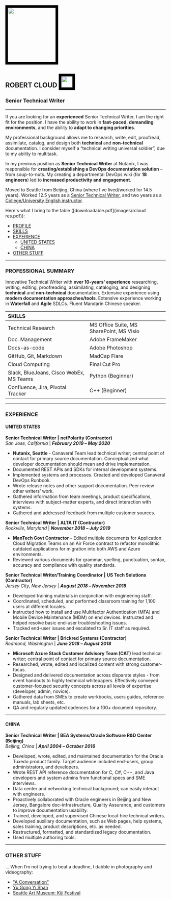 <img style="max-width:95%;border:8px solid black;" src="https://github.com/keshihua5/resume/blob/master/images/me2.png" width="150" height="170">

## ROBERT CLOUD <img style="max-width:95%;border:8px solid black;" src="https://github.com/keshihua5/resume/blob/master/images/covid-19.png" width="35" height="35">

### Senior Technical Writer

------

If you are looking for an **experienced** Senior Technical Writer, I am the right fit for the position. I have the ability to work in **fast-paced**, **demanding environments**, and the ability to **adapt to changing priorities**.

My professional background allows me to research, write, edit, proofread, assimilate, catalog, and design both **technical** and **non-technical** documentation. I consider myself a “technical writing universal soldier”, due to my ability to multitask.

In my previous position as **Senior Technical Writer** at Nutanix, I was responsible for **creating/establishing a DevOps documentation solution** – from soup-to-nuts. My creating a departmental DevOps wiki (for **18 engineers**) led to **increased productivity and engagement**.

Moved to Seattle from Beijing, China (where I've lived/worked for 14.5 years). Worked 12.5 years as a [Senior Technical Writer](https://github.com/keshihua5/resume/blob/master/images/rc_lor.pdf), and two years as a [College/University English instructor](https://youtu.be/H2Brkd42aIc). 

Here's what I bring to the table ([downloadable.pdf](images/rcloud res.pdf)):

- [PROFILE](https://github.com/keshihua5/resume#profile)    
- [SKILLS](https://github.com/keshihua5/resume#skills)    
- [EXPERIENCE]( https://github.com/keshihua5/resume#experience)    
  - [UNITED STATES](https://github.com/keshihua5/resume#united-states)
  - [CHINA](https://github.com/keshihua5/resume#china)     
- [OTHER STUFF](https://github.com/keshihua5/resume#other-stuff)  

------

### PROFESSIONAL SUMMARY

Innovative Technical Writer with **over 10-years' experience** researching, writing, editing, proofreading, assimilating, cataloging, and designing **technical** and **non-technical** documentation. Extensive experience using **modern documentation approaches/tools**. Extensive experience working in **Waterfall** and **Agile** SDLCs. Fluent Mandarin Chinese speaker. 

| **SKILLS**           |      |
| :--------------------------- | :---------------- |
| Technical Research                      | MS Office Suite, MS SharePoint, MS Visio |
| Doc. Management                         | Adobe FrameMaker |
| Docs-as-code                            | Adobe Photoshop                          |
| GitHub, Git, Markdown                   | MadCap Flare                             |
| Cloud Computing                         | Final Cut Pro                            |
| Slack, BlueJeans, Cisco WebEx, MS Teams | Python (Beginner)                        |
| Confluence, Jira, Pivotal Tracker       | C++ (Beginner) |

------

### EXPERIENCE

#### UNITED STATES

**Senior Technical Writer** **|** **netPolarity (Contractor)**    
*San Jose, California* | ***February 2019* *–* *May 2020***

- **Nutanix, Seattle** - Canaveral Team lead technical writer; central point of contact for primary source documentation. Conceptualized what developer documentation should mean and drive implementation.     
- Documented REST APIs and SDKs for internal development systems.     
- Implemented systems and processes. Created and developed Canaveral DevOps Runbook.     
- Wrote release notes and other support documentation. Peer review other writers’ work.    
- Gathered information from team meetings, product specifications, interviews with subject-matter experts, and direct interaction with systems.    
- Gathered and addressed feedback from multiple customer sources.   

**Senior Technical Writer** **|** **ALTA IT (Contractor)**       
*Rockville, Maryland* | ***November 2018* *–* *July 2019***

- **ManTech Govt Contractor** – Edited multiple documents for Application Cloud Migration Teams on an Air Force contract to refactor monolithic outdated applications for migration into both AWS and Azure environments.
- Reviewed various documents for grammar, spelling, punctuation, syntax, accuracy and compliance with quality standards.

**Senior Technical Writer/Training Coordinator** **|** **US Tech Solutions (Contractor)**   
*Jersey City, New Jersey* | ***August 2018* *–* *November 2018***

- Developed training materials in conjunction with engineering staff.
- Coordinated, scheduled, and performed classroom training for 1,100 users at different locales.
- Instructed how to install and use Multifactor Authentication (MFA) and Mobile Device Maintenance (MDM) on end devices. Instructed and helped resolve basic end-user troubleshooting issues.
- Tracked end-user issues and escalated to Sr. IT staff as required.

**Senior Technical Writer** **|** **Brickred Systems (Contractor)**       
*Redmond, Washington* | ***June 2018* *–* *August 2018***

- **Microsoft Azure Stack Customer Advisory Team (CAT)** lead technical writer; central point of contact for primary source documentation.
- Researched, wrote, edited and localized content with strong customer-focus.
- Designed and delivered documentation across disparate styles - from event handouts to highly technical whitepapers. Effectively conveyed customer-focused security concepts across all levels of expertise (developer, admin, novice).
- Gathered data from SMEs to create workbooks, users guides, reference manuals, lab sheets, etc.
- QA and regularly updated cadences for a 100+ document repository.

------

#### CHINA

**Senior Technical Writer** **| BEA Systems/Oracle Software R&D Center (Beijing)**   
*Beijing, China* | ***April* *2004* *–* *October 2016***

- Developed, wrote, edited, and maintained documentation for the Oracle Tuxedo product family. Target audience included end-users, group administrators, and developers.   
- Wrote REST API reference documentation for C, C#, C++, and Java developers and system admins from functional specs and SME interviews.     
- Data center and networking technical background; can easily interact with engineers.    
- Proactively collaborated with Oracle engineers in Beijing and New Jersey, Bangalore doc-infrastructure, Quality Assurance, and customers to improve documentation usability.     
- Trained, developed, and supervised Chinese local-hire technical writers.     
- Developed auxiliary documentation, such as Web pages, help systems, sales training, product descriptions, etc. as needed. 
- Restructured, formatted, and standardized legacy documentation.    
- Used multiple authoring tools.    

------

### OTHER STUFF

... When I’m not trying to beat a deadline, I dabble in photography and videography:

- ["A Conversation"](https://vimeo.com/216641592/75255e335f)
- [Yu Gong Yi Shan](https://youtu.be/RHiEyX-XFSg)  
- [Seattle Art Museum: Kiji Festival](https://photos.google.com/share/AF1QipMcUsvjHf77aqac2PyIQlqXfO3OxdSu2nRquaGH3i5me5L1L53XQHHtWzbKl_NdRw?key=TVdBcEdsTmFoR0ItczVrR2JQM1N5NWItR0N6Tl9B)

